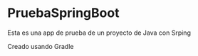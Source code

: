 # PruebaSpringBoot
Esta es una app de prueba de un proyecto de Java con Srping

Creado usando Gradle
